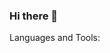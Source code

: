### Hi there 👋

<!--
**osirisdavid/osirisdavid** is a ✨ _special_ ✨ repository because its `README.md` (this file) appears on your GitHub profile.

I'm David Ayala, an Backend Developer with Java and Kotlin.

- 🔭 I’m currently working on Crypto-Meta
- 🌱 I’m currently learning English.
- 💬 Ask me about ...
- 📫 How to reach me: davidosirisayala@gmail.com
- 😄 Pronouns: David
- ⚡ Fun fact: looking for new challenges
-->

Languages and Tools:
